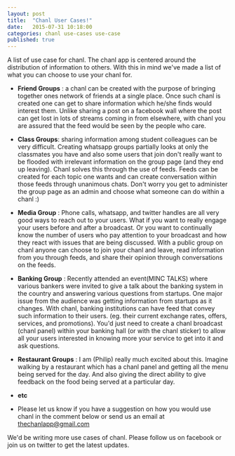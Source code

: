 ```yaml
---
layout: post
title:  "Chanl User Cases!"
date:   2015-07-31 10:18:00
categories: chanl use-cases use-case
published: true
---
```


A list of use case for chanl. The chanl app is centered around the distribution of information to others. With this in mind we've made a list of what you can choose to use your chanl for.

* __Friend Groups__ : a chanl can be created with the purpose of bringing together ones network of friends at a single place. Once such chanl is created one can get to share information which he/she finds would interest them. Unlike sharing a post on a facebook wall where the post can get lost in lots of streams coming in from elsewhere, with chanl you are assured that the feed would be seen by the people who care.

* __Class Groups__: sharing information among student colleagues can be very difficult. Creating whatsapp groups partially looks at only the classmates you have and also some users that join don't really want to be flooded with irrelevant information on the group page (and they end up leaving). Chanl solves this through the use of feeds. Feeds can be created for each topic one wants and can create conversation within those feeds through unanimous chats. Don't worry you get to administer the group page as an admin and choose what someone can do within a chanl :)
 
* __Media Group__ : Phone calls, whatsapp, and twitter handles are all very good ways to reach out to your users. What if you want to really engage your users before and after a broadcast. Or you want to continually know the number of users who pay attention to your broadcast and how they react with issues that are being discussed. With a public group on chanl anyone can choose to join your chanl and leave, read information from you through feeds, and share their opinion through conversations on the feeds.

* __Banking Group__ : Recently attended an event(MINC TALKS) where various bankers were invited to give a talk about the banking system in the country and answering various questions from startups. One major issue from the audience was getting information from startups as it changes. With chanl, banking institutions can have feed that convey such information to their users. (eg. their current exchange rates, offers, services, and promotions). You'd just need to create a chanl broadcast (chanl panel) within your banking hall (or with the chanl sticker) to allow all your users interested in knowing more your service to get into it and ask questions.

* __Restaurant Groups__ : I am (Philip) really much excited about this. Imagine walking by a restaurant which has a chanl panel and getting all the menu being served for the day. And also giving the direct ability to give feedback on the food being served at a particular day.

* __etc__

* Please let us know if you have a suggestion on how you would use chanl in the comment below or send us an email at thechanlapp@gmail.com


We'd be writing more use cases of chanl. Please follow us on facebook or join us on twitter to get the latest updates.